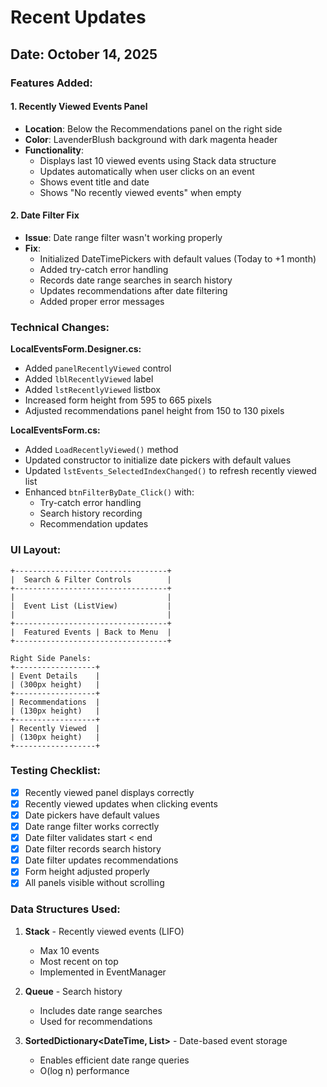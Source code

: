 # Recent Updates

## Date: October 14, 2025

### Features Added:

#### 1. Recently Viewed Events Panel
- **Location**: Below the Recommendations panel on the right side
- **Color**: LavenderBlush background with dark magenta header
- **Functionality**: 
  - Displays last 10 viewed events using Stack data structure
  - Updates automatically when user clicks on an event
  - Shows event title and date
  - Shows "No recently viewed events" when empty

#### 2. Date Filter Fix
- **Issue**: Date range filter wasn't working properly
- **Fix**: 
  - Initialized DateTimePickers with default values (Today to +1 month)
  - Added try-catch error handling
  - Records date range searches in search history
  - Updates recommendations after date filtering
  - Added proper error messages

### Technical Changes:

**LocalEventsForm.Designer.cs:**
- Added `panelRecentlyViewed` control
- Added `lblRecentlyViewed` label
- Added `lstRecentlyViewed` listbox
- Increased form height from 595 to 665 pixels
- Adjusted recommendations panel height from 150 to 130 pixels

**LocalEventsForm.cs:**
- Added `LoadRecentlyViewed()` method
- Updated constructor to initialize date pickers with default values
- Updated `lstEvents_SelectedIndexChanged()` to refresh recently viewed list
- Enhanced `btnFilterByDate_Click()` with:
  - Try-catch error handling
  - Search history recording
  - Recommendation updates

### UI Layout:

```
+----------------------------------+
|  Search & Filter Controls        |
+----------------------------------+
|                                  |
|  Event List (ListView)           |
|                                  |
+----------------------------------+
|  Featured Events | Back to Menu  |
+----------------------------------+

Right Side Panels:
+------------------+
| Event Details    |
| (300px height)   |
+------------------+
| Recommendations  |
| (130px height)   |
+------------------+
| Recently Viewed  |
| (130px height)   |
+------------------+
```

### Testing Checklist:

- [x] Recently viewed panel displays correctly
- [x] Recently viewed updates when clicking events
- [x] Date pickers have default values
- [x] Date range filter works correctly
- [x] Date filter validates start < end
- [x] Date filter records search history
- [x] Date filter updates recommendations
- [x] Form height adjusted properly
- [x] All panels visible without scrolling

### Data Structures Used:

1. **Stack<Event>** - Recently viewed events (LIFO)
   - Max 10 events
   - Most recent on top
   - Implemented in EventManager

2. **Queue<string>** - Search history
   - Includes date range searches
   - Used for recommendations

3. **SortedDictionary<DateTime, List<Event>>** - Date-based event storage
   - Enables efficient date range queries
   - O(log n) performance
